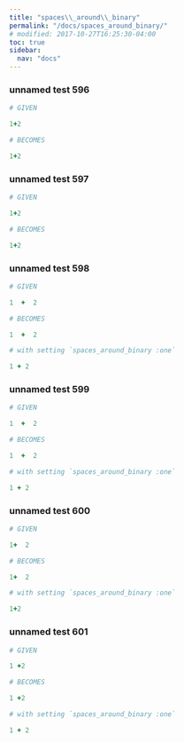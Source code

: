 ```yaml
---
title: "spaces\\_around\\_binary"
permalink: "/docs/spaces_around_binary/"
# modified: 2017-10-27T16:25:30-04:00
toc: true
sidebar:
  nav: "docs"
---
```

### unnamed test 596
```ruby
# GIVEN

1+2

```
```ruby
# BECOMES

1+2
```
### unnamed test 597
```ruby
# GIVEN

1+2

```
```ruby
# BECOMES

1+2
```
### unnamed test 598
```ruby
# GIVEN

1  +  2

```
```ruby
# BECOMES

1  +  2
```
```ruby
# with setting `spaces_around_binary :one`

1 + 2
```
### unnamed test 599
```ruby
# GIVEN

1  +  2

```
```ruby
# BECOMES

1  +  2
```
```ruby
# with setting `spaces_around_binary :one`

1 + 2
```
### unnamed test 600
```ruby
# GIVEN

1+  2

```
```ruby
# BECOMES

1+  2
```
```ruby
# with setting `spaces_around_binary :one`

1+2
```
### unnamed test 601
```ruby
# GIVEN

1 +2

```
```ruby
# BECOMES

1 +2
```
```ruby
# with setting `spaces_around_binary :one`

1 + 2
```
